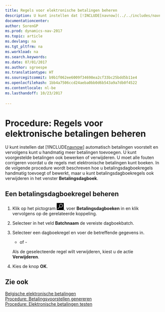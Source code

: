 ```yaml
---
title: Regels voor elektronische betalingen beheren
description: U kunt instellen dat [!INCLUDE[navnow](../../includes/navnow_md.md)] automatisch betalingen voorstelt en vervolgens kunt u handmatig meer betalingen toevoegen. U kunt voorgestelde betalingen ook bewerken of verwijderen.
documentationcenter: 
author: SorenGP
ms.prod: dynamics-nav-2017
ms.topic: article
ms.devlang: na
ms.tgt_pltfrm: na
ms.workload: na
ms.search.keywords: 
ms.date: 07/01/2017
ms.author: sgroespe
ms.translationtype: HT
ms.sourcegitcommit: b9b1f062ee6009f34698ea2cf33bc25bdd5b11e4
ms.openlocfilehash: 1bb4a7506ccd24aeba0bb0d6b543a9a7db0f4522
ms.contentlocale: nl-be
ms.lasthandoff: 10/23/2017

---
```

# <a name="how-to-manage-electronic-payment-lines"></a>Procedure: Regels voor elektronische betalingen beheren
U kunt instellen dat [!INCLUDE[navnow](../../includes/navnow_md.md)] automatisch betalingen voorstelt en vervolgens kunt u handmatig meer betalingen toevoegen. U kunt voorgestelde betalingen ook bewerken of verwijderen. U moet alle fouten corrigeren voordat u de regels met elektronische betalingen kunt boeken. In de volgende procedure wordt beschreven hoe u betalingsdagboekregels handmatig toevoegt of bewerkt, maar u kunt betalingsdagboekregels ook verwijderen in het venster **Betalingsdagboek**.  

## <a name="to-manage-a-payment-journal-line"></a>Een betalingsdagboekregel beheren  

1.  Klik op het pictogram ![Zoeken naar pagina of rapport](../../media/ui-search/search_small.png "pictogram Zoeken naar pagina of rapport"), voer **Betalingsdagboeken** in en klik vervolgens op de gerelateerde koppeling.  
2.  Selecteer in het veld **Batchnaam** de vereiste dagboekbatch.  
3.  Selecteer een dagboekregel en voer de betreffende gegevens in.  

     - of -  

    Als de geselecteerde regel wilt verwijderen, kiest u de actie **Verwijderen**.  

4.  Kies de knop **OK**.  
  
## <a name="see-also"></a>Zie ook  
 [Belgische elektronische betalingen](belgian-electronic-payments.md)   
 [Procedure: Betalingsvoorstellen genereren](how-to-generate-payment-suggestions.md)   
 [Procedure: Elektronische betalingen testen](how-to-test-electronic-payments.md)

